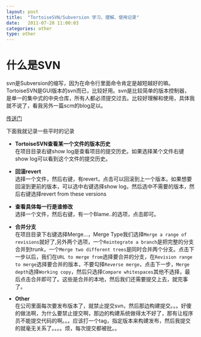```yaml
---
layout: post
title:  "TortoiseSVN/Subversion 学习、理解、使用记录"
date:   2011-07-20 11:00:03
categories: other
type: other
---
```


# 什么是SVN

svn是Subversion的缩写，因为在命令行里面命令肯定是越短越好的嘛。TortoiseSVN是GUI版本的svn而已，比较好用。svn是比较简单的版本控制器，是单一的集中式的中央仓库，所有人都必须提交过去。比较好理解和使用，具体我就不说了，看我另外一篇scm的blog足以。

[传送门](http://zhgeaits.me/other/2013/03/06/understand-scm.html "scm")

下面我就记录一些平时的记录

* **TortoiseSVN查看某一个文件的版本历史**  
在项目目录右键show log是查看项目的提交历史。如果选择某个文件右键show log可以看到这个文件的提交历史。

* **回滚revert**  
选择一个文件，然后右键，有revert，点击可以回滚到上一个版本。如果想要回滚到更前的版本，可以选中右键选择show log，然后选中不需要的版本，然后右键选择revert from these versions

* **查看具体每一行是谁修改**  
选择一个文件，然后右键，有一个Blame..的选项，点击即可。

* **合并分支**  
在项目目录下右键选择Merge...，Merge Type我们选择`Merge a range of revisions`就好了,另外两个选项，一个`Reintegrate a branch`是把完整的分支合并到trunk，一个`Merge two different trees`是同时合并两个分支。点击下一步以后，我们在`URL to merge from`选择要合并的分支，在`Revision range to merge`选择要合并的版本，不要勾择`Reverse merge`，点击下一步，`Merge depth`选择`Working copy`，然后只选择`Compare whitespaces`其他不选择，最后点击合并即可了。这些是合并的本地，然后我们还需要提交上去，就完事了。

* **Other**  
在公司里面每次要发布版本了，就禁止提交svn，然后那边构建提交。。。好傻的做法啊，为什么要禁止提交啊，那边的构建系统做得太不好了，那有让程序员不能提交代码的啊。。。应该打一个tag，指定版本来构建发布，然后我提交的就毫无关系了。。。。烦，每次提交都被批。。